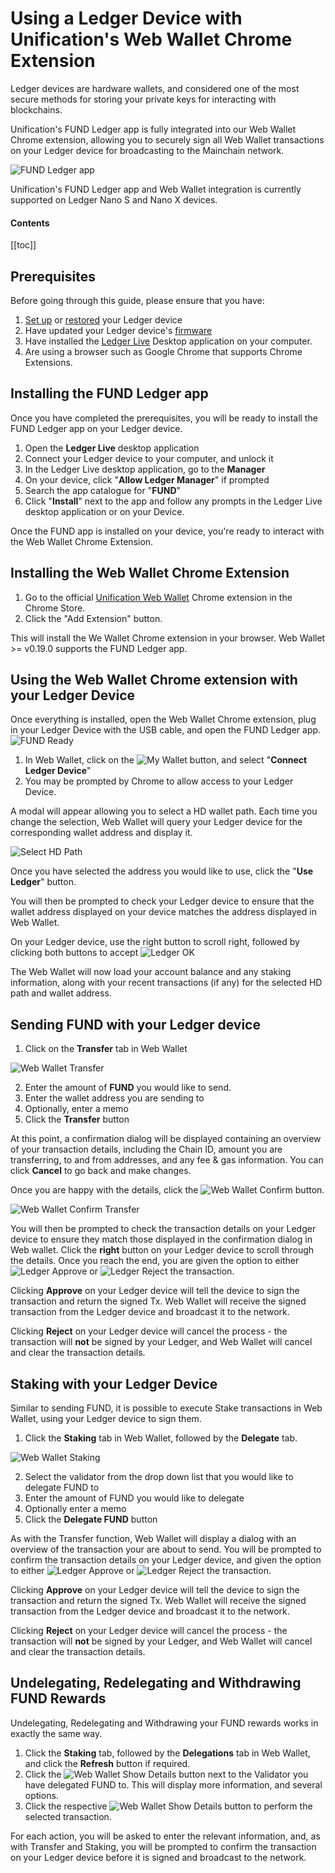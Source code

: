# Using a Ledger Device with Unification's Web Wallet Chrome Extension

Ledger devices are hardware wallets, and considered one of the most secure
methods for storing your private keys for interacting with blockchains.

Unification's FUND Ledger app is fully integrated into our Web Wallet Chrome extension, allowing you to securely sign all Web Wallet transactions on your Ledger device for broadcasting to the Mainchain network.

![FUND Ledger app](../.vuepress/public/assets/img/FUND_ledger_app.png)

Unification's FUND Ledger app and Web Wallet integration is currently supported on Ledger Nano S and Nano X devices.

#### Contents

[[toc]]

## Prerequisites

Before going through this guide, please ensure that you have:

1. [Set up](https://support.ledger.com/hc/en-us/articles/360000613793) or [restored](https://support.ledger.com/hc/en-us/articles/360005434914) your Ledger device
2. Have updated your Ledger device's [firmware](https://support.ledgerwallet.com/hc/en-us/articles/360002731113-Update-Ledger-Nano-S-firmware)
3. Have installed the [Ledger Live](https://support.ledger.com/hc/en-us/articles/360006395553) Desktop application on your computer.
4. Are using a browser such as Google Chrome that supports Chrome Extensions.

## Installing the FUND Ledger app

Once you have completed the prerequisites, you will be ready to install the FUND
Ledger app on your Ledger device.

1. Open the **Ledger Live** desktop application
2. Connect your Ledger device to your computer, and unlock it
3. In the Ledger Live desktop application, go to the **Manager**
4. On your device, click "**Allow Ledger Manager**" if prompted
5. Search the app catalogue for "**FUND**"
6. Click "**Install**" next to the app and follow any prompts in the Ledger Live desktop application or on your Device.

Once the FUND app is installed on your device, you're ready to interact with
the Web Wallet Chrome Extension.

## Installing the Web Wallet Chrome Extension

1. Go to the official [Unification Web Wallet](https://chrome.google.com/webstore/detail/unification-web-wallet/mkjjflkhdddfjhonakofipfojoepfndk) Chrome extension in the Chrome Store.
2. Click the "Add Extension" button.

This will install the We Wallet Chrome extension in your browser. Web Wallet >= v0.19.0 supports the FUND Ledger app.

## Using the Web Wallet Chrome extension with your Ledger Device

Once everything is installed, open the Web Wallet Chrome extension, plug in your Ledger Device with the USB cable, and open the FUND Ledger app. ![FUND Ready](../.vuepress/public/assets/img/FUND_app.png)

1. In Web Wallet, click on the ![My Wallet](../.vuepress/public/assets/img/my_wallet_button.png) button, and select "**Connect Ledger Device**"
2. You may be prompted by Chrome to allow access to your Ledger Device.

A modal will appear allowing you to select a HD wallet path. Each time you change the selection, Web Wallet will query your Ledger device for the corresponding wallet address and display it.

![Select HD Path](../.vuepress/public/assets/img/ledger_select_hd_path.png)

Once you have selected the address you would like to use, click the "**Use Ledger**" button.

You will then be prompted to check your Ledger device to ensure that the wallet address displayed on your device matches the address displayed in Web Wallet.

On your Ledger device, use the right button to scroll right, followed by clicking both buttons to accept ![Ledger OK](../.vuepress/public/assets/img/ledger_ok.png)

The Web Wallet will now load your account balance and any staking information, along with your recent transactions (if any) for the selected HD path and wallet address.

## Sending FUND with your Ledger device

1. Click on the **Transfer** tab in Web Wallet

![Web Wallet Transfer](../.vuepress/public/assets/img/web_wallet_transfer.png)

2. Enter the amount of **FUND** you would like to send.
3. Enter the wallet address you are sending to
4. Optionally, enter a memo
5. Click the **Transfer** button

At this point, a confirmation dialog will be displayed containing an overview of your transaction details, including the Chain ID, amount you are transferring, to and from addresses, and any fee & gas information. You can click **Cancel** to go back and make changes.

Once you are happy with the details, click the ![Web Wallet Confirm](../.vuepress/public/assets/img/web_wallet_confirm_button.png) button.

![Web Wallet Confirm Transfer](../.vuepress/public/assets/img/ledger_web_wallet_confirm_transfer.png)

You will then be prompted to check the transaction details on your Ledger device to ensure they match those displayed in the confirmation dialog in Web wallet. Click the **right** button on your Ledger device to scroll through the details. Once you reach the end, you are given the option to either ![Ledger Approve](../.vuepress/public/assets/img/ledger_approve.png) or ![Ledger Reject](../.vuepress/public/assets/img/ledger_reject.png) the transaction.

Clicking **Approve** on your Ledger device will tell the device to sign the transaction and return the signed Tx. Web Wallet will receive the signed transaction from the Ledger device and broadcast it to the network.

Clicking **Reject** on your Ledger device will cancel the process - the transaction will **not** be signed by your Ledger, and Web Wallet will cancel and clear the transaction details.

## Staking with your Ledger Device

Similar to sending FUND, it is possible to execute Stake transactions in Web Wallet, using your Ledger device to sign them.

1. Click the **Staking** tab in Web Wallet, followed by the **Delegate** tab.

![Web Wallet Staking](../.vuepress/public/assets/img/web_wallet_staking.png)

2. Select the validator from the drop down list that you would like to delegate FUND to
3. Enter the amount of FUND you would like to delegate
4. Optionally enter a memo
5. Click the **Delegate FUND** button

As with the Transfer function, Web Wallet will display a dialog with an overview of the transaction your are about to send. You will be prompted to confirm the transaction details on your Ledger device, and given the option to either ![Ledger Approve](../.vuepress/public/assets/img/ledger_approve.png) or ![Ledger Reject](../.vuepress/public/assets/img/ledger_reject.png) the transaction.

Clicking **Approve** on your Ledger device will tell the device to sign the transaction and return the signed Tx. Web Wallet will receive the signed transaction from the Ledger device and broadcast it to the network.

Clicking **Reject** on your Ledger device will cancel the process - the transaction will **not** be signed by your Ledger, and Web Wallet will cancel and clear the transaction details.

## Undelegating, Redelegating and Withdrawing FUND Rewards

Undelegating, Redelegating and Withdrawing your FUND rewards works in exactly the same way.

1. Click the **Staking** tab, followed by the **Delegations** tab in Web Wallet, and click the **Refresh** button if required.
2. Click the ![Web Wallet Show Details](../.vuepress/public/assets/img/web_wallet_staking_show_details_button.png) button next to the Validator you have delegated FUND to. This will display more information, and several options.
3. Click the respective ![Web Wallet Show Details](../.vuepress/public/assets/img/web_wallet_staking_option_buttons.png) button to perform the selected transaction.

For each action, you will be asked to enter the relevant information, and, as with Transfer and Staking, you will be prompted to confirm the transaction on your Ledger device before it is signed and broadcast to the network.
